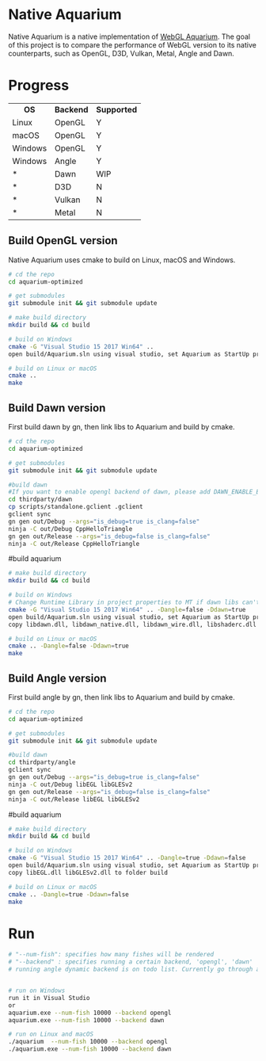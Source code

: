 #  Native Aquarium
Native Aquarium is a native implementation of [WebGL Aquarium](https://github.com/WebGLSamples/WebGLSamples.github.io). The goal of this project is to compare the performance of WebGL version to its native counterparts, such as OpenGL, D3D, Vulkan, Metal, Angle and Dawn.

# Progress
<table>
  <tr align=center>
    <td><strong>OS</td>
    <td><strong>Backend</td>
    <td><strong>Supported</td>
  </tr>
  <tr align=left>
    <td>Linux</td>
    <td>OpenGL</td>
    <td>Y</td>
  </tr>
  <tr align=left>
    <td>macOS</td>
    <td>OpenGL</td>
    <td>Y</td>
  </tr>
  <tr align=left>
    <td>Windows</td>
    <td>OpenGL</td>
    <td>Y</td>
  </tr>
  <tr align=left>
    <td>Windows</td>
    <td>Angle</td>
    <td>Y</td>
  </tr>
  <tr align=left>
    <td>*</td>
    <td>Dawn</td>
    <td>WIP</td>
  </tr>
  <tr align=left>
    <td>*</td>
    <td>D3D</td>
    <td>N</td>
  </tr>
  <tr align=left>
    <td>*</td>
    <td>Vulkan</td>
    <td>N</td>
  </tr>
  <tr align=left>
    <td>*</td>
    <td>Metal</td>
    <td>N</td>
  </tr>
</table>


## Build OpenGL version

Native Aquarium uses cmake to build on Linux, macOS and Windows.
```sh
# cd the repo
cd aquarium-optimized

# get submodules
git submodule init && git submodule update

# make build directory
mkdir build && cd build

# build on Windows
cmake -G "Visual Studio 15 2017 Win64" ..
open build/Aquarium.sln using visual studio, set Aquarium as StartUp project and build

# build on Linux or macOS
cmake ..
make
```

## Build Dawn version
First build dawn by gn, then link libs to Aquarium and build by cmake.
```sh
# cd the repo
cd aquarium-optimized

# get submodules
git submodule init && git submodule update

#build dawn
#If you want to enable opengl backend of dawn, please add DAWN_ENABLE_BACKEND_OPENGL to args.gn
cd thirdparty/dawn
cp scripts/standalone.gclient .gclient
gclient sync
gn gen out/Debug --args="is_debug=true is_clang=false"
ninja -C out/Debug CppHelloTriangle
gn gen out/Release --args="is_debug=false is_clang=false"
ninja -C out/Release CppHelloTriangle
```
#build aquarium
```sh
# make build directory
mkdir build && cd build

# build on Windows
# Change Runtime Library in project properties to MT if dawn libs can't be linked
cmake -G "Visual Studio 15 2017 Win64" .. -Dangle=false -Ddawn=true
open build/Aquarium.sln using visual studio, set Aquarium as StartUp project and build
copy libdawn.dll, libdawn_native.dll, libdawn_wire.dll, libshaderc.dll to folder build

# build on Linux or macOS
cmake .. -Dangle=false -Ddawn=true
make
```

## Build Angle version
First build angle by gn, then link libs to Aquarium and build by cmake.
```sh
# cd the repo
cd aquarium-optimized

# get submodules
git submodule init && git submodule update

#build dawn
cd thirdparty/angle
gclient sync
gn gen out/Debug --args="is_debug=true is_clang=false"
ninja -C out/Debug libEGL libGLESv2
gn gen out/Release --args="is_debug=false is_clang=false"
ninja -C out/Release libEGL libGLESv2
```
#build aquarium
```sh
# make build directory
mkdir build && cd build

# build on Windows
cmake -G "Visual Studio 15 2017 Win64" .. -Dangle=true -Ddawn=false
open build/Aquarium.sln using visual studio, set Aquarium as StartUp project and build
copy libEGL.dll libGLESv2.dll to folder build

# build on Linux or macOS
cmake .. -Dangle=true -Ddawn=false
make
```

# Run
```sh
# "--num-fish": specifies how many fishes will be rendered
# "--backend" : specifies running a certain backend, 'opengl', 'dawn'
# running angle dynamic backend is on todo list. Currently go through angle path by option 'opengl' if angle is linked into the project


# run on Windows
run it in Visual Studio
or
aquarium.exe --num-fish 10000 --backend opengl
aquarium.exe --num-fish 10000 --backend dawn

# run on Linux and macOS
./aquarium  --num-fish 10000 --backend opengl
./aquarium.exe --num-fish 10000 --backend dawn
```
